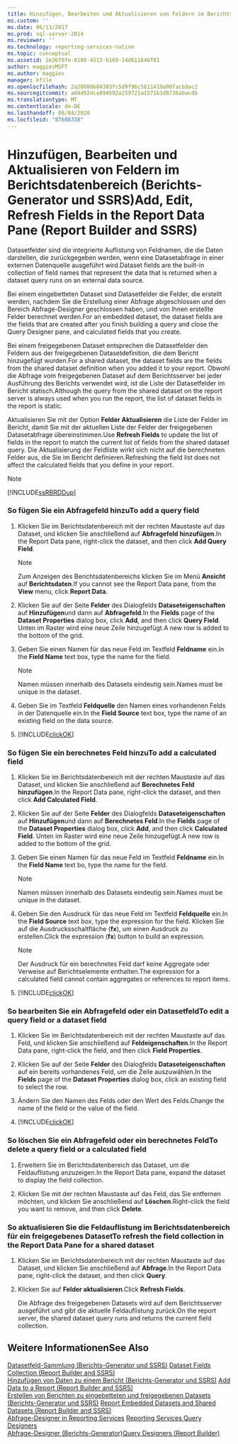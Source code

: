 ```yaml
---
title: Hinzufügen, Bearbeiten und Aktualisieren von Feldern im Berichtsdatenbereich (Berichts-Generator und SSRS) | Microsoft-Dokumentation
ms.custom: ''
ms.date: 06/13/2017
ms.prod: sql-server-2014
ms.reviewer: ''
ms.technology: reporting-services-native
ms.topic: conceptual
ms.assetid: 2e36f0fe-8100-4513-b169-14d611646f81
author: maggiesMSFT
ms.author: maggies
manager: kfile
ms.openlocfilehash: 2a20880b84383fc5d9f96c5611419a08facb9ac2
ms.sourcegitcommit: ad4d92dce894592a259721a1571b1d8736abacdb
ms.translationtype: MT
ms.contentlocale: de-DE
ms.lasthandoff: 08/04/2020
ms.locfileid: "87608338"
---
```

# <a name="add-edit-refresh-fields-in-the-report-data-pane-report-builder-and-ssrs"></a><span data-ttu-id="a94f3-102">Hinzufügen, Bearbeiten und Aktualisieren von Feldern im Berichtsdatenbereich (Berichts-Generator und SSRS)</span><span class="sxs-lookup"><span data-stu-id="a94f3-102">Add, Edit, Refresh Fields in the Report Data Pane (Report Builder and SSRS)</span></span>
  <span data-ttu-id="a94f3-103">Datasetfelder sind die integrierte Auflistung von Feldnamen, die die Daten darstellen, die zurückgegeben werden, wenn eine Datasetabfrage in einer externen Datenquelle ausgeführt wird.</span><span class="sxs-lookup"><span data-stu-id="a94f3-103">Dataset fields are the built-in collection of field names that represent the data that is returned when a dataset query runs on an external data source.</span></span>  
  
 <span data-ttu-id="a94f3-104">Bei einem eingebetteten Dataset sind Datasetfelder die Felder, die erstellt werden, nachdem Sie die Erstellung einer Abfrage abgeschlossen und den Bereich Abfrage-Designer geschlossen haben, und von Ihnen erstellte Felder berechnet werden.</span><span class="sxs-lookup"><span data-stu-id="a94f3-104">For an embedded dataset, the dataset fields are the fields that are created after you finish building a query and close the Query Designer pane, and calculated fields that you create.</span></span>  
  
 <span data-ttu-id="a94f3-105">Bei einem freigegebenen Dataset entsprechen die Datasetfelder den Feldern aus der freigegebenen Datasetdefinition, die dem Bericht hinzugefügt wurden.</span><span class="sxs-lookup"><span data-stu-id="a94f3-105">For a shared dataset, the dataset fields are the fields from the shared dataset definition when you added it to your report.</span></span> <span data-ttu-id="a94f3-106">Obwohl die Abfrage vom freigegebenen Dataset auf dem Berichtsserver bei jeder Ausführung des Berichts verwendet wird, ist die Liste der Datasetfelder im Bericht statisch.</span><span class="sxs-lookup"><span data-stu-id="a94f3-106">Although the query from the shared dataset on the report server is always used when you run the report, the list of dataset fields in the report is static.</span></span>  
  
 <span data-ttu-id="a94f3-107">Aktualisieren Sie mit der Option **Felder Aktualisieren** die Liste der Felder im Bericht, damit Sie mit der aktuellen Liste der Felder der freigegebenen Datasetabfrage übereinstimmen.</span><span class="sxs-lookup"><span data-stu-id="a94f3-107">Use **Refresh Fields** to update the list of fields in the report to match the current list of fields from the shared dataset query.</span></span> <span data-ttu-id="a94f3-108">Die Aktualisierung der Feldliste wirkt sich nicht auf die berechneten Felder aus, die Sie im Bericht definieren.</span><span class="sxs-lookup"><span data-stu-id="a94f3-108">Refreshing the field list does not affect the calculated fields that you define in your report.</span></span>  
  
> [!NOTE]  
>  [!INCLUDE[ssRBRDDup](../../includes/ssrbrddup-md.md)]  
  
### <a name="to-add-a-query-field"></a><span data-ttu-id="a94f3-109">So fügen Sie ein Abfragefeld hinzu</span><span class="sxs-lookup"><span data-stu-id="a94f3-109">To add a query field</span></span>  
  
1.  <span data-ttu-id="a94f3-110">Klicken Sie im Berichtsdatenbereich mit der rechten Maustaste auf das Dataset, und klicken Sie anschließend auf **Abfragefeld hinzufügen**.</span><span class="sxs-lookup"><span data-stu-id="a94f3-110">In the Report Data pane, right-click the dataset, and then click **Add Query Field**.</span></span>  
  
    > [!NOTE]  
    >  <span data-ttu-id="a94f3-111">Zum Anzeigen des Berichtsdatenbereichs klicken Sie im Menü **Ansicht** auf **Berichtsdaten**.</span><span class="sxs-lookup"><span data-stu-id="a94f3-111">If you cannot see the Report Data pane, from the **View** menu, click **Report Data**.</span></span>  
  
2.  <span data-ttu-id="a94f3-112">Klicken Sie auf der Seite **Felder** des Dialogfelds **Dataseteigenschaften** auf **Hinzufügen**und dann auf **Abfragefeld**.</span><span class="sxs-lookup"><span data-stu-id="a94f3-112">In the **Fields** page of the **Dataset Properties** dialog box, click **Add**, and then click **Query Field**.</span></span> <span data-ttu-id="a94f3-113">Unten im Raster wird eine neue Zeile hinzugefügt.</span><span class="sxs-lookup"><span data-stu-id="a94f3-113">A new row is added to the bottom of the grid.</span></span>  
  
3.  <span data-ttu-id="a94f3-114">Geben Sie einen Namen für das neue Feld im Textfeld **Feldname** ein.</span><span class="sxs-lookup"><span data-stu-id="a94f3-114">In the **Field Name** text box, type the name for the field.</span></span>  
  
    > [!NOTE]  
    >  <span data-ttu-id="a94f3-115">Namen müssen innerhalb des Datasets eindeutig sein.</span><span class="sxs-lookup"><span data-stu-id="a94f3-115">Names must be unique in the dataset.</span></span>  
  
4.  <span data-ttu-id="a94f3-116">Geben Sie im Textfeld **Feldquelle** den Namen eines vorhandenen Felds in der Datenquelle ein.</span><span class="sxs-lookup"><span data-stu-id="a94f3-116">In the **Field Source** text box, type the name of an existing field on the data source.</span></span>  
  
5.  [!INCLUDE[clickOK](../../includes/clickok-md.md)]  
  
### <a name="to-add-a-calculated-field"></a><span data-ttu-id="a94f3-117">So fügen Sie ein berechnetes Feld hinzu</span><span class="sxs-lookup"><span data-stu-id="a94f3-117">To add a calculated field</span></span>  
  
1.  <span data-ttu-id="a94f3-118">Klicken Sie im Berichtsdatenbereich mit der rechten Maustaste auf das Dataset, und klicken Sie anschließend auf **Berechnetes Feld hinzufügen**.</span><span class="sxs-lookup"><span data-stu-id="a94f3-118">In the Report Data pane, right-click the dataset, and then click **Add Calculated Field**.</span></span>  
  
2.  <span data-ttu-id="a94f3-119">Klicken Sie auf der Seite **Felder** des Dialogfelds **Dataseteigenschaften** auf **Hinzufügen**und dann auf **Berechnetes Feld**.</span><span class="sxs-lookup"><span data-stu-id="a94f3-119">In the **Fields** page of the **Dataset Properties** dialog box, click **Add**, and then click **Calculated Field**.</span></span> <span data-ttu-id="a94f3-120">Unten im Raster wird eine neue Zeile hinzugefügt.</span><span class="sxs-lookup"><span data-stu-id="a94f3-120">A new row is added to the bottom of the grid.</span></span>  
  
3.  <span data-ttu-id="a94f3-121">Geben Sie einen Namen für das neue Feld im Textfeld **Feldname** ein.</span><span class="sxs-lookup"><span data-stu-id="a94f3-121">In the **Field Name** text bo, type the name for the field.</span></span>  
  
    > [!NOTE]  
    >  <span data-ttu-id="a94f3-122">Namen müssen innerhalb des Datasets eindeutig sein.</span><span class="sxs-lookup"><span data-stu-id="a94f3-122">Names must be unique in the dataset.</span></span>  
  
4.  <span data-ttu-id="a94f3-123">Geben Sie den Ausdruck für das neue Feld im Textfeld **Feldquelle** ein.</span><span class="sxs-lookup"><span data-stu-id="a94f3-123">In the **Field Source** text box, type the expression for the field.</span></span> <span data-ttu-id="a94f3-124">Klicken Sie auf die Ausdrucksschaltfläche (**fx**), um einen Ausdruck zu erstellen.</span><span class="sxs-lookup"><span data-stu-id="a94f3-124">Click the expression (**fx**) button to build an expression.</span></span>  
  
    > [!NOTE]  
    >  <span data-ttu-id="a94f3-125">Der Ausdruck für ein berechnetes Feld darf keine Aggregate oder Verweise auf Berichtselemente enthalten.</span><span class="sxs-lookup"><span data-stu-id="a94f3-125">The expression for a calculated field cannot contain aggregates or references to report items.</span></span>  
  
5.  [!INCLUDE[clickOK](../../includes/clickok-md.md)]  
  
### <a name="to-edit-a-query-field-or-a-dataset-field"></a><span data-ttu-id="a94f3-126">So bearbeiten Sie ein Abfragefeld oder ein Datasetfeld</span><span class="sxs-lookup"><span data-stu-id="a94f3-126">To edit a query field or a dataset field</span></span>  
  
1.  <span data-ttu-id="a94f3-127">Klicken Sie im Berichtsdatenbereich mit der rechten Maustaste auf das Feld, und klicken Sie anschließend auf **Feldeigenschaften**.</span><span class="sxs-lookup"><span data-stu-id="a94f3-127">In the Report Data pane, right-click the field, and then click **Field Properties**.</span></span>  
  
2.  <span data-ttu-id="a94f3-128">Klicken Sie auf der Seite **Felder** des Dialogfelds **Dataseteigenschaften** auf ein bereits vorhandenes Feld, um die Zeile auszuwählen.</span><span class="sxs-lookup"><span data-stu-id="a94f3-128">In the **Fields** page of the **Dataset Properties** dialog box, click an existing field to select the row.</span></span>  
  
3.  <span data-ttu-id="a94f3-129">Ändern Sie den Namen des Felds oder den Wert des Felds.</span><span class="sxs-lookup"><span data-stu-id="a94f3-129">Change the name of the field or the value of the field.</span></span>  
  
4.  [!INCLUDE[clickOK](../../includes/clickok-md.md)]  
  
### <a name="to-delete-a-query-field-or-a-calculated-field"></a><span data-ttu-id="a94f3-130">So löschen Sie ein Abfragefeld oder ein berechnetes Feld</span><span class="sxs-lookup"><span data-stu-id="a94f3-130">To delete a query field or a calculated field</span></span>  
  
1.  <span data-ttu-id="a94f3-131">Erweitern Sie im Berichtsdatenbereich das Dataset, um die Feldauflistung anzuzeigen.</span><span class="sxs-lookup"><span data-stu-id="a94f3-131">In the Report Data pane, expand the dataset to display the field collection.</span></span>  
  
2.  <span data-ttu-id="a94f3-132">Klicken Sie mit der rechten Maustaste auf das Feld, das Sie entfernen möchten, und klicken Sie anschließend auf **Löschen**.</span><span class="sxs-lookup"><span data-stu-id="a94f3-132">Right-click the field you want to remove, and then click **Delete**.</span></span>  
  
### <a name="to-refresh-the-field-collection-in-the-report-data-pane-for-a-shared-dataset"></a><span data-ttu-id="a94f3-133">So aktualisieren Sie die Feldauflistung im Berichtsdatenbereich für ein freigegebenes Dataset</span><span class="sxs-lookup"><span data-stu-id="a94f3-133">To refresh the field collection in the Report Data Pane for a shared dataset</span></span>  
  
1.  <span data-ttu-id="a94f3-134">Klicken Sie im Berichtsdatenbereich mit der rechten Maustaste auf das Dataset, und klicken Sie anschließend auf **Abfrage**.</span><span class="sxs-lookup"><span data-stu-id="a94f3-134">In the Report Data pane, right-click the dataset, and then click **Query**.</span></span>  
  
2.  <span data-ttu-id="a94f3-135">Klicken Sie auf **Felder aktualisieren**.</span><span class="sxs-lookup"><span data-stu-id="a94f3-135">Click **Refresh Fields**.</span></span>  
  
     <span data-ttu-id="a94f3-136">Die Abfrage des freigegebenen Datasets wird auf dem Berichtsserver ausgeführt und gibt die aktuelle Feldauflistung zurück.</span><span class="sxs-lookup"><span data-stu-id="a94f3-136">On the report server, the shared dataset query runs and returns the current field collection.</span></span>  
  
## <a name="see-also"></a><span data-ttu-id="a94f3-137">Weitere Informationen</span><span class="sxs-lookup"><span data-stu-id="a94f3-137">See Also</span></span>  
 <span data-ttu-id="a94f3-138">[Datasetfeld-Sammlung &#40;Berichts-Generator und SSRS&#41;](dataset-fields-collection-report-builder-and-ssrs.md) </span><span class="sxs-lookup"><span data-stu-id="a94f3-138">[Dataset Fields Collection &#40;Report Builder and SSRS&#41;](dataset-fields-collection-report-builder-and-ssrs.md) </span></span>  
 <span data-ttu-id="a94f3-139">[Hinzufügen von Daten zu einem Bericht &#40;Berichts-Generator und SSRS&#41;](report-datasets-ssrs.md) </span><span class="sxs-lookup"><span data-stu-id="a94f3-139">[Add Data to a Report &#40;Report Builder and SSRS&#41;](report-datasets-ssrs.md) </span></span>  
 <span data-ttu-id="a94f3-140">[Erstellen von Berichten zu eingebetteten und freigegebenen Datasets &#40;Berichts-Generator und SSRS&#41;](report-embedded-datasets-and-shared-datasets-report-builder-and-ssrs.md) </span><span class="sxs-lookup"><span data-stu-id="a94f3-140">[Report Embedded Datasets and Shared Datasets &#40;Report Builder and SSRS&#41;](report-embedded-datasets-and-shared-datasets-report-builder-and-ssrs.md) </span></span>  
 <span data-ttu-id="a94f3-141">[Abfrage-Designer in Reporting Services](../reporting-services-query-designers.md) </span><span class="sxs-lookup"><span data-stu-id="a94f3-141">[Reporting Services Query Designers](../reporting-services-query-designers.md) </span></span>  
 [<span data-ttu-id="a94f3-142">Abfrage-Designer &#40;Berichts-Generator&#41;</span><span class="sxs-lookup"><span data-stu-id="a94f3-142">Query Designers &#40;Report Builder&#41;</span></span>](../query-designers-report-builder.md)  
  
  
